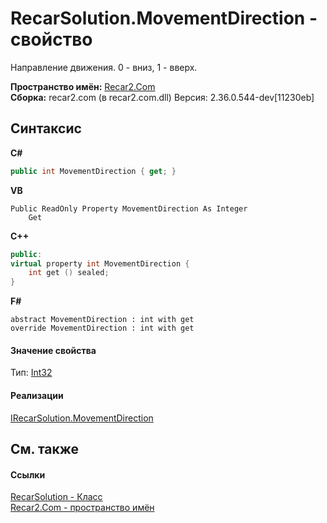 # RecarSolution.MovementDirection - свойство
 

Направление движения. 0 - вниз, 1 - вверх.

**Пространство имён:**&nbsp;<a href="68726a4f-5108-9c67-8918-cc6a6e73f216">Recar2.Com</a><br />**Сборка:**&nbsp;recar2.com (в recar2.com.dll) Версия: 2.36.0.544-dev[11230eb]

## Синтаксис

**C#**<br />
``` C#
public int MovementDirection { get; }
```

**VB**<br />
``` VB
Public ReadOnly Property MovementDirection As Integer
	Get
```

**C++**<br />
``` C++
public:
virtual property int MovementDirection {
	int get () sealed;
}
```

**F#**<br />
``` F#
abstract MovementDirection : int with get
override MovementDirection : int with get
```


#### Значение свойства
Тип:&nbsp;<a href="http://msdn2.microsoft.com/ru-ru/library/td2s409d" target="_blank">Int32</a>

#### Реализации
<a href="f226594a-ef9f-161f-daf6-bf99f8dc9155">IRecarSolution.MovementDirection</a><br />

## См. также


#### Ссылки
<a href="e14aa29d-ef2f-13de-5e80-a958cdec2097">RecarSolution - Класс</a><br /><a href="68726a4f-5108-9c67-8918-cc6a6e73f216">Recar2.Com - пространство имён</a><br />